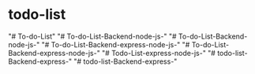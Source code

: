 # todo-list
"# To-do-List" 
"# To-do-List-Backend-node-js-" 
"# To-do-List-Backend-node-js-" 
"# To-do-List-Backend-express-node-js-" 
"# To-do-List-Backend-express-node-js-" 
"# Todo-List-express-node-js-" 
"# todo-list-Backend-express-" 
"# todo-list-Backend-express-" 
